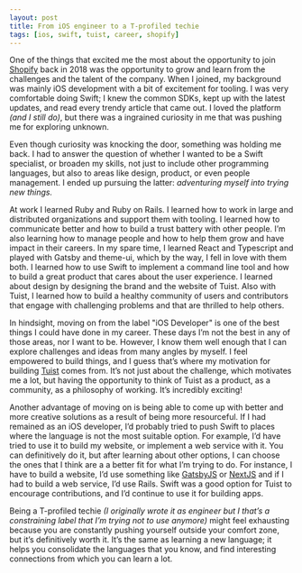 ```yaml
---
layout: post
title: From iOS engineer to a T-profiled techie
tags: [ios, swift, tuist, career, shopify]
---
```


One of the things that excited me the most about the opportunity to join [Shopify](https://shopify.com) back in 2018 was the opportunity to grow and learn from the challenges and the talent of the company. When I joined, my background was mainly iOS development with a bit of excitement for tooling. I was very comfortable doing Swift; I knew the common SDKs, kept up with the latest updates, and read every trendy article that came out. I loved the platform _(and I still do)_, but there was a ingrained curiosity in me that was pushing me for exploring unknown.

Even though curiosity was knocking the door, something was holding me back. I had to answer the question of whether I wanted to be a Swift specialist, or broaden my skills, not just to include other programming languages, but also to areas like design, product, or even people management. I ended up pursuing the latter: _adventuring myself into trying new things._

At work I learned Ruby and Ruby on Rails. I learned how to work in large and distributed organizations and support them with tooling. I learned how to communicate better and how to build a trust battery with other people. I’m also learning how to manage people and how to help them grow and have impact in their careers. In my spare time, I learned React and Typescript and played with Gatsby and theme-ui, which by the way, I fell in love with them both. I learned how to use Swift to implement a command line tool and how to build a great product that cares about the user experience. I learned about design by designing the brand and the website of Tuist. Also with Tuist, I learned how to build a healthy community of users and contributors that engage with challenging problems and that are thrilled to help others.

In hindsight, moving on from the label "iOS Developer" is one of the best things I could have done in my career. These days I’m not the best in any of those areas, nor I want to be. However, I know them well enough that I can explore challenges and ideas from many angles by myself. I feel empowered to build things, and I guess that’s where my motivation for building [Tuist](https://tuist.io) comes from. It’s not just about the challenge, which motivates me a lot, but having the opportunity to think of Tuist as a product, as a community, as a philosophy of working. It’s incredibly exciting!

Another advantage of moving on is being able to come up with better and more creative solutions as a result of being more resourceful. If I had remained as an iOS developer, I’d probably tried to push Swift to places where the language is not the most suitable option. For example, I’d have tried to use it to build my website, or implement a web service with it. You can definitively do it, but after learning about other options, I can choose the ones that I think are a a better fit for what I’m trying to do. For instance, I have to build a website, I’d use something like [GatsbyJS](https://www.gatsbyjs.org) or [NextJS](https://nextjs.org) and if I had to build a web service, I’d use Rails. Swift was a good option for Tuist to encourage contributions, and I’d continue to use it for building apps.

Being a T-profiled techie _(I originally wrote it as engineer but I that’s a constraining label that I’m trying not to use anymore)_ might feel exhausting because you are constantly pushing yourself outside your comfort zone, but it’s definitively worth it. It’s the same as learning a new language; it helps you consolidate the languages that you know, and find interesting connections from which you can learn a lot.
